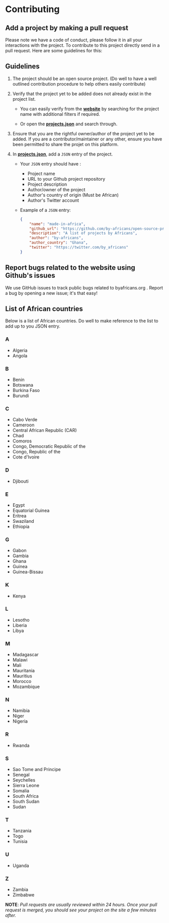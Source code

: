 # Contributing

## Add a project by making a pull request

Please note we have a code of conduct, please follow it in all your interactions with the project.
To contribute to this project directly send in a pull request. Here are some guidelines for this:

## Guidelines

1. The project should be an open source project. (Do well to have a well outlined contribution procedure to help others easily contribute)

2. Verify that the project yet to be added does not already exist in the project list.

    - You can easily verify from the  **[website](https://opensource.byafricans.org/)** by searching for the project name with additional filters if required.

    - Or open the **[projects.json](https://github.com/by-africans/open-source-projects/blob/master/projects.json)** and search through.

3. Ensure that you are the rightful owner/author of the project yet to be added. If you are a contributor/maintainer or any other, ensure you have been permitted to share the projet on this platform.

4. In **[projects.json](https://github.com/by-africans/open-source-projects/blob/master/projects.json)**, add a `JSON` entry of the project.

    - Your `JSON` entry should have :
        - Project name
        - URL to your Github project repository
        - Project description
        - Author/owner of the project
        - Author's country of origin (Must be African)
        - Author's Twitter account

    - Example of a `JSON` entry:

        ```json
        {
            "name": "made-in-africa",
            "github_url": "https://github.com/by-africans/open-source-projects",
            "description": "A list of projects by Africans",
            "author": "by-africans",
            "author_country": "Ghana",
            "twitter": "https://twitter.com/by_africans"
        }
        ```

## Report bugs related to the website using Github's issues

We use GitHub issues to track public bugs related to byafricans.org . Report a bug by opening a new issue; it's that easy!

## List of African countries

Below is a list of African countries. Do well to make reference to the list to add up to you JSON entry.

### A

+ Algeria
+ Angola


### B
* Benin
* Botswana
* Burkina Faso
* Burundi


### C
* Cabo Verde
* Cameroon
* Central African Republic (CAR)
* Chad
* Comoros
* Congo, Democratic Republic of the
* Congo, Republic of the
* Cote d'Ivoire

### D
* Djibouti

### E
* Egypt
* Equatorial Guinea
* Eritrea
* Swaziland
* Ethiopia

### G
* Gabon
* Gambia
* Ghana
* Guinea
* Guinea-Bissau

### K
* Kenya

### L
* Lesotho
* Liberia
* Libya

### M
* Madagascar
* Malawi
* Mali
* Mauritania
* Mauritius
* Morocco
* Mozambique

### N
* Namibia
* Niger
* Nigeria

### R
* Rwanda

### S
* Sao Tome and Principe
* Senegal
* Seychelles
* Sierra Leone
* Somalia
* South Africa
* South Sudan
* Sudan

### T
* Tanzania
* Togo
* Tunisia

### U
* Uganda

### Z
* Zambia
* Zimbabwe

**NOTE**: _Pull requests are usually reviewed within 24 hours. Once your pull request is merged, you should see your project on the site a few minutes after._
